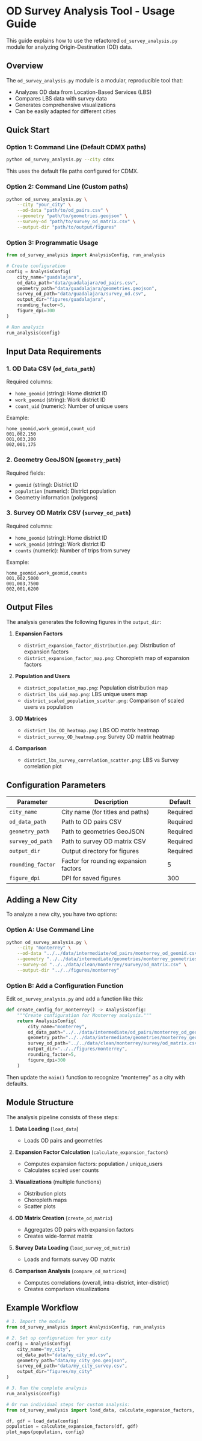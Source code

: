 # OD Survey Analysis Tool - Usage Guide

This guide explains how to use the refactored `od_survey_analysis.py` module for analyzing Origin-Destination (OD) data.

## Overview

The `od_survey_analysis.py` module is a modular, reproducible tool that:
- Analyzes OD data from Location-Based Services (LBS)
- Compares LBS data with survey data
- Generates comprehensive visualizations
- Can be easily adapted for different cities

## Quick Start

### Option 1: Command Line (Default CDMX paths)

```bash
python od_survey_analysis.py --city cdmx
```

This uses the default file paths configured for CDMX.

### Option 2: Command Line (Custom paths)

```bash
python od_survey_analysis.py \
    --city "your_city" \
    --od-data "path/to/od_pairs.csv" \
    --geometry "path/to/geometries.geojson" \
    --survey-od "path/to/survey_od_matrix.csv" \
    --output-dir "path/to/output/figures"
```

### Option 3: Programmatic Usage

```python
from od_survey_analysis import AnalysisConfig, run_analysis

# Create configuration
config = AnalysisConfig(
    city_name="guadalajara",
    od_data_path="data/guadalajara/od_pairs.csv",
    geometry_path="data/guadalajara/geometries.geojson",
    survey_od_path="data/guadalajara/survey_od.csv",
    output_dir="figures/guadalajara",
    rounding_factor=5,
    figure_dpi=300
)

# Run analysis
run_analysis(config)
```

## Input Data Requirements

### 1. OD Data CSV (`od_data_path`)
Required columns:
- `home_geomid` (string): Home district ID
- `work_geomid` (string): Work district ID
- `count_uid` (numeric): Number of unique users

Example:
```csv
home_geomid,work_geomid,count_uid
001,002,150
001,003,200
002,001,175
```

### 2. Geometry GeoJSON (`geometry_path`)
Required fields:
- `geomid` (string): District ID
- `population` (numeric): District population
- Geometry information (polygons)

### 3. Survey OD Matrix CSV (`survey_od_path`)
Required columns:
- `home_geomid` (string): Home district ID
- `work_geomid` (string): Work district ID
- `counts` (numeric): Number of trips from survey

Example:
```csv
home_geomid,work_geomid,counts
001,002,5000
001,003,7500
002,001,6200
```

## Output Files

The analysis generates the following figures in the `output_dir`:

1. **Expansion Factors**
   - `district_expansion_factor_distribution.png`: Distribution of expansion factors
   - `district_expansion_factor_map.png`: Choropleth map of expansion factors

2. **Population and Users**
   - `district_population_map.png`: Population distribution map
   - `district_lbs_uid_map.png`: LBS unique users map
   - `district_scaled_population_scatter.png`: Comparison of scaled users vs population

3. **OD Matrices**
   - `district_lbs_OD_heatmap.png`: LBS OD matrix heatmap
   - `district_survey_OD_heatmap.png`: Survey OD matrix heatmap

4. **Comparison**
   - `district_lbs_survey_correlation_scatter.png`: LBS vs Survey correlation plot

## Configuration Parameters

| Parameter | Description | Default |
|-----------|-------------|---------|
| `city_name` | City name (for titles and paths) | Required |
| `od_data_path` | Path to OD pairs CSV | Required |
| `geometry_path` | Path to geometries GeoJSON | Required |
| `survey_od_path` | Path to survey OD matrix CSV | Required |
| `output_dir` | Output directory for figures | Required |
| `rounding_factor` | Factor for rounding expansion factors | 5 |
| `figure_dpi` | DPI for saved figures | 300 |

## Adding a New City

To analyze a new city, you have two options:

### Option A: Use Command Line

```bash
python od_survey_analysis.py \
    --city "monterrey" \
    --od-data "../../data/intermediate/od_pairs/monterrey_od_geomid.csv" \
    --geometry "../../data/intermediate/geometries/monterrey_geometries.geojson" \
    --survey-od "../../data/clean/monterrey/survey/od_matrix.csv" \
    --output-dir "../../figures/monterrey"
```

### Option B: Add a Configuration Function

Edit `od_survey_analysis.py` and add a function like this:

```python
def create_config_for_monterrey() -> AnalysisConfig:
    """Create configuration for Monterrey analysis."""
    return AnalysisConfig(
        city_name="monterrey",
        od_data_path="../../data/intermediate/od_pairs/monterrey_od_geomid.csv",
        geometry_path="../../data/intermediate/geometries/monterrey_geometries.geojson",
        survey_od_path="../../data/clean/monterrey/survey/od_matrix.csv",
        output_dir="../../figures/monterrey",
        rounding_factor=5,
        figure_dpi=300
    )
```

Then update the `main()` function to recognize "monterrey" as a city with defaults.

## Module Structure

The analysis pipeline consists of these steps:

1. **Data Loading** (`load_data`)
   - Loads OD pairs and geometries

2. **Expansion Factor Calculation** (`calculate_expansion_factors`)
   - Computes expansion factors: population / unique_users
   - Calculates scaled user counts

3. **Visualizations** (multiple functions)
   - Distribution plots
   - Choropleth maps
   - Scatter plots

4. **OD Matrix Creation** (`create_od_matrix`)
   - Aggregates OD pairs with expansion factors
   - Creates wide-format matrix

5. **Survey Data Loading** (`load_survey_od_matrix`)
   - Loads and formats survey OD matrix

6. **Comparison Analysis** (`compare_od_matrices`)
   - Computes correlations (overall, intra-district, inter-district)
   - Creates comparison visualizations

## Example Workflow

```python
# 1. Import the module
from od_survey_analysis import AnalysisConfig, run_analysis

# 2. Set up configuration for your city
config = AnalysisConfig(
    city_name="my_city",
    od_data_path="data/my_city_od.csv",
    geometry_path="data/my_city_geo.geojson",
    survey_od_path="data/my_city_survey.csv",
    output_dir="figures/my_city"
)

# 3. Run the complete analysis
run_analysis(config)

# Or run individual steps for custom analysis:
from od_survey_analysis import load_data, calculate_expansion_factors, plot_maps

df, gdf = load_data(config)
population = calculate_expansion_factors(df, gdf)
plot_maps(population, config)
```

